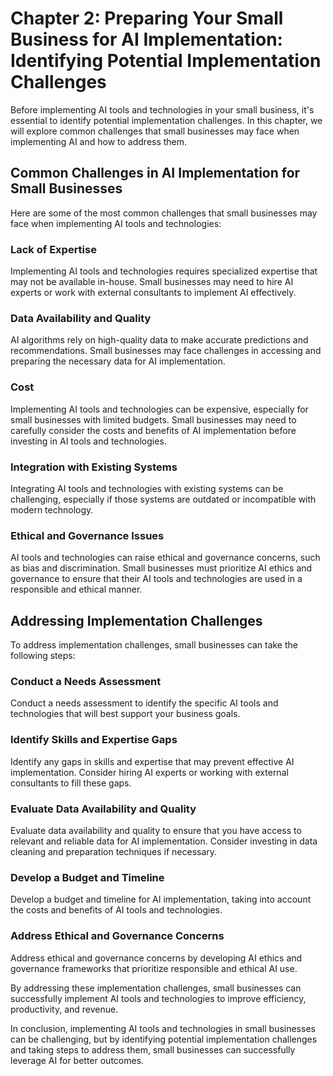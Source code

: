 Chapter 2: Preparing Your Small Business for AI Implementation: Identifying Potential Implementation Challenges
===============================================================================================================

Before implementing AI tools and technologies in your small business, it's essential to identify potential implementation challenges. In this chapter, we will explore common challenges that small businesses may face when implementing AI and how to address them.

Common Challenges in AI Implementation for Small Businesses
-----------------------------------------------------------

Here are some of the most common challenges that small businesses may face when implementing AI tools and technologies:

### Lack of Expertise

Implementing AI tools and technologies requires specialized expertise that may not be available in-house. Small businesses may need to hire AI experts or work with external consultants to implement AI effectively.

### Data Availability and Quality

AI algorithms rely on high-quality data to make accurate predictions and recommendations. Small businesses may face challenges in accessing and preparing the necessary data for AI implementation.

### Cost

Implementing AI tools and technologies can be expensive, especially for small businesses with limited budgets. Small businesses may need to carefully consider the costs and benefits of AI implementation before investing in AI tools and technologies.

### Integration with Existing Systems

Integrating AI tools and technologies with existing systems can be challenging, especially if those systems are outdated or incompatible with modern technology.

### Ethical and Governance Issues

AI tools and technologies can raise ethical and governance concerns, such as bias and discrimination. Small businesses must prioritize AI ethics and governance to ensure that their AI tools and technologies are used in a responsible and ethical manner.

Addressing Implementation Challenges
------------------------------------

To address implementation challenges, small businesses can take the following steps:

### Conduct a Needs Assessment

Conduct a needs assessment to identify the specific AI tools and technologies that will best support your business goals.

### Identify Skills and Expertise Gaps

Identify any gaps in skills and expertise that may prevent effective AI implementation. Consider hiring AI experts or working with external consultants to fill these gaps.

### Evaluate Data Availability and Quality

Evaluate data availability and quality to ensure that you have access to relevant and reliable data for AI implementation. Consider investing in data cleaning and preparation techniques if necessary.

### Develop a Budget and Timeline

Develop a budget and timeline for AI implementation, taking into account the costs and benefits of AI tools and technologies.

### Address Ethical and Governance Concerns

Address ethical and governance concerns by developing AI ethics and governance frameworks that prioritize responsible and ethical AI use.

By addressing these implementation challenges, small businesses can successfully implement AI tools and technologies to improve efficiency, productivity, and revenue.

In conclusion, implementing AI tools and technologies in small businesses can be challenging, but by identifying potential implementation challenges and taking steps to address them, small businesses can successfully leverage AI for better outcomes.
